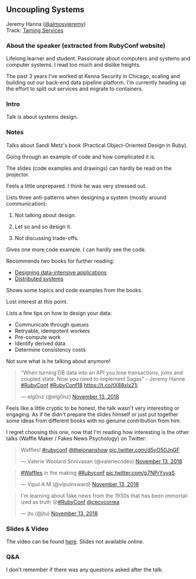 ## Uncoupling Systems

Jeremy Hanna ([@almosyjeremy](https://twitter.com/almostjeremy))<br />
Track: [Taming Services](https://rubyconf.org/program#track-taming-services)

### About the speaker (extracted from RubyConf website)

Lifelong learner and student. Passionate about computers and systems and computer systems. I read too much and dislike heights.

The past 3 years I've worked at Kenna Security in Chicago, scaling and building out our back-end data pipeline platform. I'm currently heading up the effort to split out services and migrate to containers.

### Intro

Talk is about systems design.

### Notes

Talks about Sandi Metz's book (Practical Object-Oriented Design in Ruby).

Going through an example of code and how complicated it is.

The slides (code examples and drawings) can hardly be read on the projector.

Feels a little unprepared. I think he was very stressed out.

Lists three anti-patterns when designing a system (mostly around communication):

1) Not talking about design.

2) Let so and so design it.

3) Not discussing trade-offs.

Gives one more code example. I can hardly see the code.

Recommends two books for further reading:

- [Designing data-intensive applications](https://dataintensive.net/)
- [Distributed systems](https://www.distributed-systems.net/index.php/books/distributed-systems-3rd-edition-2017/)

Shows some topics and code examples from the books.

Lost interest at this point.

Lists a few tips on how to design your data:

- Communicate through queues
- Retryable, idempotent workers
- Pre-compute work
- Identify derived data
- Determine consistency costs

Not sure what is he talking about anymore!

<blockquote class="twitter-tweet" data-lang="en"><p lang="en" dir="ltr">&quot;When turning DB data into an API you lose transactions, joins and coupled state. Now you need to implement Sagas&quot; - Jeremy Hanna <a href="https://twitter.com/hashtag/RubyConf?src=hash&amp;ref_src=twsrc%5Etfw">#RubyConf</a> <a href="https://twitter.com/hashtag/RubyConf18?src=hash&amp;ref_src=twsrc%5Etfw">#RubyConf18</a> <a href="https://t.co/tX88xlx21i">https://t.co/tX88xlx21i</a></p>&mdash; elg0nz (@elg0nz) <a href="https://twitter.com/elg0nz/status/1062485893833867265?ref_src=twsrc%5Etfw">November 13, 2018</a></blockquote>

Feels like a little cryptic to be honest, the talk wasn't very interesting or engaging. As if he didn't prepare the slides himself or just put together some ideas from different books with no genuine contribution from him.

I regret choosing this one, now that I'm reading how interesting is the other talks (Waffle Maker / Fakes News Psychology) on Twitter:

<blockquote class="twitter-tweet" data-lang="en"><p lang="en" dir="ltr">Waffles! <a href="https://twitter.com/hashtag/rubyconf?src=hash&amp;ref_src=twsrc%5Etfw">#rubyconf</a> <a href="https://twitter.com/thejonanshow?ref_src=twsrc%5Etfw">@thejonanshow</a> <a href="https://t.co/d5yO50JnGF">pic.twitter.com/d5yO50JnGF</a></p>&mdash; Valerie Woolard Srinivasan (@valeriecodes) <a href="https://twitter.com/valeriecodes/status/1062480247910686720?ref_src=twsrc%5Etfw">November 13, 2018</a></blockquote>

<blockquote class="twitter-tweet" data-lang="en"><p lang="en" dir="ltr"><a href="https://twitter.com/hashtag/Waffles?src=hash&amp;ref_src=twsrc%5Etfw">#Waffles</a> in the making  <a href="https://twitter.com/hashtag/Rubyconf?src=hash&amp;ref_src=twsrc%5Etfw">#Rubyconf</a> <a href="https://t.co/p7NPrYyyaS">pic.twitter.com/p7NPrYyyaS</a></p>&mdash; Vipul A M (@vipulnsward) <a href="https://twitter.com/vipulnsward/status/1062487246677233664?ref_src=twsrc%5Etfw">November 13, 2018</a></blockquote>

<blockquote class="twitter-tweet" data-lang="en"><p lang="en" dir="ltr">I&#39;m learning about fake news from the 1930s that has been immortalized as truth 😮<a href="https://twitter.com/hashtag/RubyConf?src=hash&amp;ref_src=twsrc%5Etfw">#RubyConf</a> <a href="https://twitter.com/cecycorrea?ref_src=twsrc%5Etfw">@cecycorrea</a></p>&mdash; jtu (@jtu) <a href="https://twitter.com/jtu/status/1062482832478498816?ref_src=twsrc%5Etfw">November 13, 2018</a></blockquote>

### Slides & Video

The video can be found [here](https://confreaks.tv/videos/rubyconf2018-uncoupling-systems). Slides not available online.

### Q&A

I don't remember if there was any questions asked after the talk.
